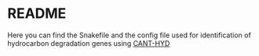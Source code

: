 # README
Here you can find the Snakefile and the config file used for identification of hydrocarbon degradation genes using 
[CANT-HYD](https://github.com/dgittins/CANT-HYD-HydrocarbonBiodegradation)
